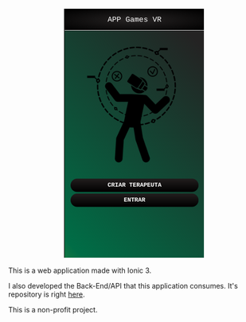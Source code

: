 <p align="center">
  <img src="https://raw.githubusercontent.com/japanett/clashAPI/master/app.png">
</p>

This is a web application made with Ionic 3.

I also developed the Back-End/API that this application consumes. It's repository is right <a href="https://github.com/japanett/terapiaIC" target="_blank">here</a>.

This is a non-profit project.